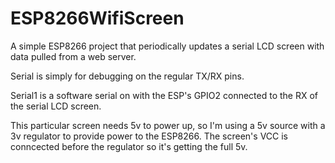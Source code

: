 # ESP8266WifiScreen
A simple ESP8266 project that periodically updates a serial LCD screen with data pulled from a web server.

Serial is simply for debugging on the regular TX/RX pins.

Serial1 is a software serial on with the ESP's GPIO2 connected to the RX of the serial LCD screen.

This particular screen needs 5v to power up, so I'm using a 5v source with a 3v regulator to provide power to the ESP8266. The screen's VCC is conncected before the regulator so it's getting the full 5v.
